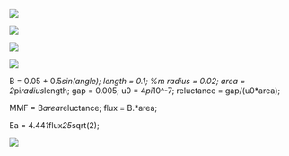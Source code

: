 ![](./radial_flux_density.png)

![](./radial_flux_vector.png)

![](./dia_ori.png)

![](./fluxlinkage.PNG)

B = 0.05 + 0.5*sin(angle);
length = 0.1; %m
radius = 0.02;
area = 2*pi*radius*length;
gap = 0.005; 
u0 = 4*pi*10^-7;
reluctance = gap/(u0*area);


MMF = B*area*reluctance;
flux = B.*area;

Ea = 4.44*1*flux*25*sqrt(2);

![](./inducedvoltage.PNG)

